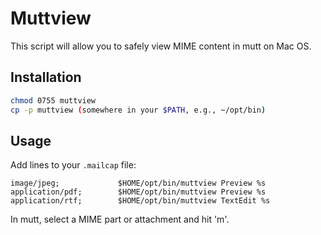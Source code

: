 # Muttview

This script will allow you to safely view MIME content in mutt on Mac OS.

## Installation

```sh
chmod 0755 muttview
cp -p muttview (somewhere in your $PATH, e.g., ~/opt/bin)
```

## Usage

Add lines to your `.mailcap` file:

```
image/jpeg;             $HOME/opt/bin/muttview Preview %s
application/pdf;        $HOME/opt/bin/muttview Preview %s
application/rtf;        $HOME/opt/bin/muttview TextEdit %s
```

In mutt, select a MIME part or attachment and hit 'm'.
